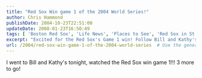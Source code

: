 ```yaml
---
title: "Red Sox Win game 1 of the 2004 World Series!"
author: Chris Hammond
publishDate: 2004-10-23T22:51:00
updateDate: 2008-01-23T16:50:49
tags: [ 'Boston Red Sox', 'Life News', 'Places to See', 'Red Sox in St Louis', 'SEO' ]
excerpt: "Excited for the Red Sox's Game 1 win! Follow Bill and Kathy's journey as they cheer for their team in the playoffs.  #RedSox #MLB #Playoffs"
url: /2004/red-sox-win-game-1-of-the-2004-world-series  # Use the generated URL with year
---
```

<P>I went to Bill and Kathy's tonight, watched the Red Sox win game 1!!! 3 more to go!</P>

